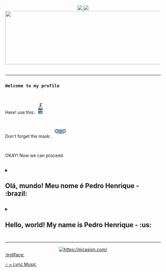 
<div align="center">
    <a href="https://github.com/Drinpy">
        <img height="140em" src="https://github-readme-stats-git-masterrstaa-rickstaa.vercel.app/api?username=Drinpy&theme=dracula&show_icons=true&count_private=true">
        <img height="140em" src="https://github-readme-stats-git-masterrstaa-rickstaa.vercel.app/api/top-langs/?username=Drinpy&theme=dracula&layout=compact">
         <img height="172cm" width="1000cm" src="https://github-readme-streak-stats.herokuapp.com/?user=Drinpy&theme=dracula">
    </a>
</div>

 </br>

---

### `Welcome to my profile`

</br>

<p align="left">
  Here! use this:&ensp;
    <img src="/IMG/aqua_gel-removebg-preview.png" width="16" title="Hmmmm fresh innit!?"> <br>
   
</br>

  Don't forget the mask:&ensp;
  <img src="/IMG/maskpixel-removebg-preview.png" width="40" title="Soon you'll get used to it">

</br>

OKAY! Now we can proceed. 

</br>

<details>

<summary> <h2> Olá, mundo! Meu nome é Pedro Henrique - :brazil: <h2> </summary>

--- 
## :bookmark_tabs: Info:


- :mortar_board: Formação: Atualmente estou cursando o `3° ano` de **Ciência da Computação** na **UNIFAL** (Universidade Federal de Alfenas);
- 🖥️ Eu estou trabalhando com: Projeto de website;
- 🌱 Atualmente estou aprendendo: Blender, Unity, HTML/CSS and JavaScript;
- :clown_face: Fato curioso: Você provavelmente me convidaria para um churrasco no Domingo;
- ♥️ Atualmente estou preferindo Front-Dev;


---
## 🎶 As the hours pass...

- Eu quero trabalhar com jogos! 
- Gostaria de ter a oportunidade de liderar uma equipe!
- Estou treinando desenhos!
- Ciências sociais e História me chamam a atenção!
- Eu pretendo usar menos o Google tradutor!

---
## 🎶 What I have...

- Email: pedrohbluiz7@gmail.com

---

</br>

## 🎶 Before I'm alone...

#### Fatos Aleatórios:
- 👾 <a href="http://randomfactgenerator.net/"> SABEDORIA </a>

</br>

</details>

<details>

<summary> <h2> Hello, world! My name is Pedro Henrique - :us: <h2> </summary>

--- 
## :bookmark_tabs: Info:


- :mortar_board: Formation: Attending `3rd year` of **Computer Science** in **UNIFAL (Universidade Federal de Alfenas)**;
- 🖥️ I’m currently working on: Website Project;
- 🌱 I’m currently learning: Blender, Unity, HTML/CSS and JavaScript;
- :clown_face: Fun fact: You would probably invite me to a barbecue on Sunday;
- ♥️ Currently I'm preffering Front-end;


---
## 🎶 As the hours pass...

- I want to work with game development! 
- I would like to have the opportunity to lead a team!
- I'm improving my drawing skills!
- Social sciences and History draws my attention more and more!
- I intend to use google translator less!

---
## 🎶 What I have...

- Email: pedrohbluiz7@gmail.com

---

</br>

## 🎶 Before I'm alone...

#### Try pick a random fact:
- 👾 <a href="http://randomfactgenerator.net/"> KNOWLEDGE </a>

</br>

</details>

---

<div align="center">
<a href="https://picasion.com/"><img src="https://i.picasion.com/pic92/2c6bb70abcdc15c4ac104c645e0cdd90.gif" width="200" height="200" border="0" alt="https://picasion.com/" /></a><br /><a href="https://picasion.com/"></a>
    </div>
<!-- joke by Dudushy -->
<a href="https://youtu.be/sCNrK-n68CM" >:trollface:</a>


<a href="https://www.youtube.com/watch?v=sVx1mJDeUjY"> 🎶 = Lyric Music </a>
